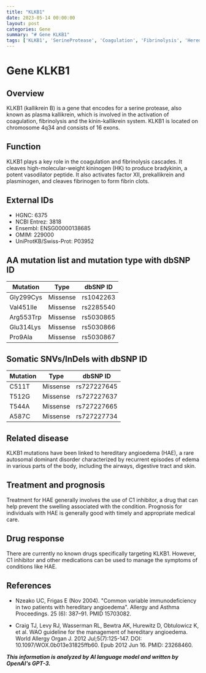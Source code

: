 ```yaml
---
title: "KLKB1"
date: 2023-05-14 00:00:00
layout: post
categories: Gene
summary: "# Gene KLKB1"
tags: ['KLKB1', 'SerineProtease', 'Coagulation', 'Fibrinolysis', 'HereditaryAngioedema', 'C1Inhibitor', 'Mutation', 'DrugResponse']
---
```


# Gene KLKB1

## Overview

KLKB1 (kallikrein B) is a gene that encodes for a serine protease, also known as plasma kallikrein, which is involved in the activation of coagulation, fibrinolysis and the kinin-kallikrein system. KLKB1 is located on chromosome 4q34 and consists of 16 exons. 

## Function

KLKB1 plays a key role in the coagulation and fibrinolysis cascades. It cleaves high-molecular-weight kininogen (HK) to produce bradykinin, a potent vasodilator peptide. It also activates factor XII, prekallikrein and plasminogen, and cleaves fibrinogen to form fibrin clots. 

## External IDs 

- HGNC: 6375
- NCBI Entrez: 3818
- Ensembl: ENSG00000138685
- OMIM: 229000
- UniProtKB/Swiss-Prot: P03952

## AA mutation list and mutation type with dbSNP ID

|Mutation| Type|dbSNP ID|
|---|---|---|
|Gly299Cys|Missense|rs1042263|
|Val451Ile|Missense|rs2285540|
|Arg553Trp |Missense|rs5030865|
|Glu314Lys|Missense|rs5030866|
|Pro9Ala|Missense|rs5030867|

## Somatic SNVs/InDels with dbSNP ID

|Mutation| Type|dbSNP ID|
|---|---|---|
|C511T|Missense|rs727227645|
|T512G|Missense|rs727227637|
|T544A|Missense|rs727227665|
|A587C|Missense|rs727227734|

## Related disease

KLKB1 mutations have been linked to hereditary angioedema (HAE), a rare autosomal dominant disorder characterized by recurrent episodes of edema in various parts of the body, including the airways, digestive tract and skin. 

## Treatment and prognosis

Treatment for HAE generally involves the use of C1 inhibitor, a drug that can help prevent the swelling associated with the condition. Prognosis for individuals with HAE is generally good with timely and appropriate medical care.

## Drug response

There are currently no known drugs specifically targeting KLKB1. However, C1 inhibitor and other medications can be used to manage the symptoms of conditions like HAE.

## References

- Nzeako UC, Frigas E (Nov 2004). "Common variable immunodeficiency in two patients with hereditary angioedema". Allergy and Asthma Proceedings. 25 (6): 387–91. PMID 15703082.

- Craig TJ, Levy RJ, Wasserman RL, Bewtra AK, Hurewitz D, Obtulowicz K, et al. WAO guideline for the management of hereditary angioedema. World Allergy Organ J. 2012 Jul;5(7):125-147. DOI: 10.1097/WOX.0b013e31825ffb60. Epub 2012 Jun 16. PMID: 23268460.

**_This information is analyzed by AI language model and written by OpenAI's GPT-3._**